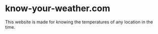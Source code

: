 # know-your-weather.com
This website is made for knowing the temperatures of any location in the time.
